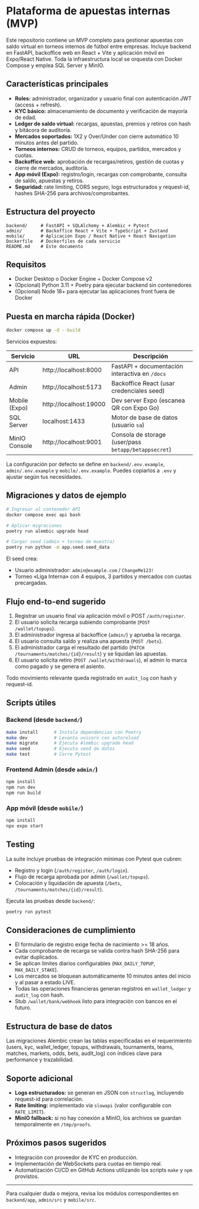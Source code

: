# Plataforma de apuestas internas (MVP)

Este repositorio contiene un MVP completo para gestionar apuestas con saldo virtual en torneos internos de fútbol entre empresas. Incluye backend en FastAPI, backoffice web en React + Vite y aplicación móvil en Expo/React Native. Toda la infraestructura local se orquesta con Docker Compose y emplea SQL Server y MinIO.

## Características principales

- **Roles:** administrador, organizador y usuario final con autenticación JWT (access + refresh).
- **KYC básico:** almacenamiento de documento y verificación de mayoría de edad.
- **Ledger de saldo virtual:** recargas, apuestas, premios y retiros con hash y bitácora de auditoría.
- **Mercados soportados:** 1X2 y Over/Under con cierre automático 10 minutos antes del partido.
- **Torneos internos:** CRUD de torneos, equipos, partidos, mercados y cuotas.
- **Backoffice web:** aprobación de recargas/retiros, gestión de cuotas y cierre de mercados, auditoría.
- **App móvil (Expo):** registro/login, recargas con comprobante, consulta de saldo, apuestas y retiros.
- **Seguridad:** rate limiting, CORS seguro, logs estructurados y request-id, hashes SHA-256 para archivos/comprobantes.

## Estructura del proyecto

```
backend/     # FastAPI + SQLAlchemy + Alembic + Pytest
admin/       # Backoffice React + Vite + TypeScript + Zustand
mobile/      # Aplicación Expo / React Native + React Navigation
Dockerfile   # Dockerfiles de cada servicio
README.md    # Este documento
```

## Requisitos

- Docker Desktop o Docker Engine + Docker Compose v2
- (Opcional) Python 3.11 + Poetry para ejecutar backend sin contenedores
- (Opcional) Node 18+ para ejecutar las aplicaciones front fuera de Docker

## Puesta en marcha rápida (Docker)

```bash
docker compose up -d --build
```

Servicios expuestos:

| Servicio | URL | Descripción |
| --- | --- | --- |
| API | http://localhost:8000 | FastAPI + documentación interactiva en `/docs` |
| Admin | http://localhost:5173 | Backoffice React (usar credenciales seed) |
| Mobile (Expo) | http://localhost:19000 | Dev server Expo (escanea QR con Expo Go) |
| SQL Server | localhost:1433 | Motor de base de datos (usuario `sa`) |
| MinIO Console | http://localhost:9001 | Consola de storage (user/pass `betapp/betappsecret`) |

La configuración por defecto se define en `backend/.env.example`, `admin/.env.example` y `mobile/.env.example`. Puedes copiarlos a `.env` y ajustar según tus necesidades.

## Migraciones y datos de ejemplo

```bash
# Ingresar al contenedor API
docker compose exec api bash

# Aplicar migraciones
poetry run alembic upgrade head

# Cargar seed (admin + torneo de muestra)
poetry run python -m app.seed.seed_data
```

El seed crea:

- Usuario administrador: `admin@example.com` / `ChangeMe123!`
- Torneo «Liga Interna» con 4 equipos, 3 partidos y mercados con cuotas precargadas.

## Flujo end-to-end sugerido

1. Registrar un usuario final vía aplicación móvil o POST `/auth/register`.
2. El usuario solicita recarga subiendo comprobante (`POST /wallet/topups`).
3. El administrador ingresa al backoffice (`admin/`) y aprueba la recarga.
4. El usuario consulta saldo y realiza una apuesta (`POST /bets`).
5. El administrador carga el resultado del partido (`PATCH /tournaments/matches/{id}/result`) y se liquidan las apuestas.
6. El usuario solicita retiro (`POST /wallet/withdrawals`), el admin lo marca como pagado y se genera el asiento.

Todo movimiento relevante queda registrado en `audit_log` con hash y request-id.

## Scripts útiles

### Backend (desde `backend/`)

```bash
make install      # Instala dependencias con Poetry
make dev          # Levanta uvicorn con autoreload
make migrate      # Ejecuta Alembic upgrade head
make seed         # Ejecuta seed de datos
make test         # Corre Pytest
```

### Frontend Admin (desde `admin/`)

```bash
npm install
npm run dev
npm run build
```

### App móvil (desde `mobile/`)

```bash
npm install
npx expo start
```

## Testing

La suite incluye pruebas de integración mínimas con Pytest que cubren:

- Registro y login (`/auth/register`, `/auth/login`).
- Flujo de recarga aprobada por admin (`/wallet/topups`).
- Colocación y liquidación de apuesta (`/bets`, `/tournaments/matches/{id}/result`).

Ejecuta las pruebas desde `backend/`:

```bash
poetry run pytest
```

## Consideraciones de cumplimiento

- El formulario de registro exige fecha de nacimiento >= 18 años.
- Cada comprobante de recarga se valida contra hash SHA-256 para evitar duplicados.
- Se aplican límites diarios configurables (`MAX_DAILY_TOPUP`, `MAX_DAILY_STAKE`).
- Los mercados se bloquean automáticamente 10 minutos antes del inicio y al pasar a estado LIVE.
- Todas las operaciones financieras generan registros en `wallet_ledger` y `audit_log` con hash.
- Stub `/wallet/bank/webhook` listo para integración con bancos en el futuro.

## Estructura de base de datos

Las migraciones Alembic crean las tablas especificadas en el requerimiento (users, kyc, wallet_ledger, topups, withdrawals, tournaments, teams, matches, markets, odds, bets, audit_log) con índices clave para performance y trazabilidad.

## Soporte adicional

- **Logs estructurados:** se generan en JSON con `structlog`, incluyendo request-id para correlación.
- **Rate limiting:** implementado vía `slowapi` (valor configurable con `RATE_LIMIT`).
- **MinIO fallback:** si no hay conexión a MinIO, los archivos se guardan temporalmente en `/tmp/proofs`.

## Próximos pasos sugeridos

- Integración con proveedor de KYC en producción.
- Implementación de WebSockets para cuotas en tiempo real.
- Automatización CI/CD en GitHub Actions utilizando los scripts `make` y `npm` provistos.

---

Para cualquier duda o mejora, revisa los módulos correspondientes en `backend/app`, `admin/src` y `mobile/src`.
